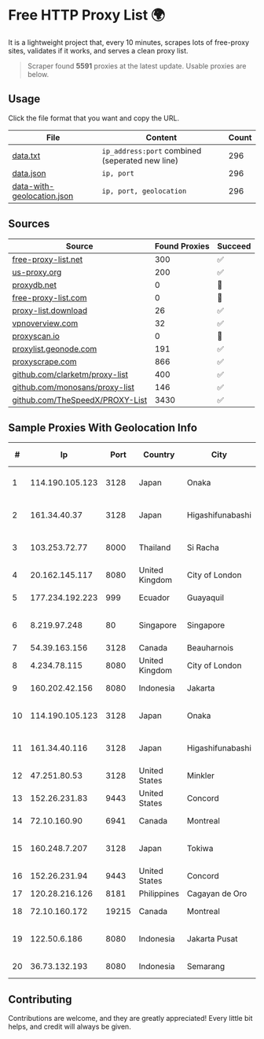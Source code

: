 
# Free HTTP Proxy List 🌍

It is a lightweight project that, every 10 minutes, scrapes lots of free-proxy sites, validates if it works, and serves a clean proxy list.


> Scraper found **5591** proxies at the latest update. Usable proxies are below.

## Usage

Click the file format that you want and copy the URL.


|File|Content|Count|
|----|-------|-----|
|[data.txt](https://raw.githubusercontent.com/themiralay/Proxy-List-World/master/data.txt)|`ip_address:port` combined (seperated new line)|296|
|[data.json](https://raw.githubusercontent.com/themiralay/Proxy-List-World/master/data.json)|`ip, port`|296|
|[data-with-geolocation.json](https://raw.githubusercontent.com/themiralay/Proxy-List-World/master/data-with-geolocation.json)|`ip, port, geolocation`|296|

## Sources

|Source|Found Proxies|Succeed|
|------|-------------|-------|
|[free-proxy-list.net](https://free-proxy-list.net)|300|✅|
|[us-proxy.org](https://www.us-proxy.org)|200|✅|
|[proxydb.net](http://proxydb.net)|0|🚫|
|[free-proxy-list.com](https://free-proxy-list.com/?page=&port=&type%5B%5D=http&type%5B%5D=https&up_time=0&search=Search)|0|🚫|
|[proxy-list.download](https://www.proxy-list.download/HTTP)|26|✅|
|[vpnoverview.com](https://vpnoverview.com/privacy/anonymous-browsing/free-proxy-servers)|32|✅|
|[proxyscan.io](https://www.proxyscan.io)|0|🚫|
|[proxylist.geonode.com](https://proxylist.geonode.com/api/proxy-list?limit=300&page=1&sort_by=lastChecked&sort_type=desc&protocols=http,https)|191|✅|
|[proxyscrape.com](https://api.proxyscrape.com/v2/?request=displayproxies&protocol=http&timeout=10000&country=all&ssl=all&anonymity=all)|866|✅|
|[github.com/clarketm/proxy-list](https://raw.githubusercontent.com/clarketm/proxy-list/master/proxy-list-raw.txt)|400|✅|
|[github.com/monosans/proxy-list](https://raw.githubusercontent.com/monosans/proxy-list/main/proxies/http.txt)|146|✅|
|[github.com/TheSpeedX/PROXY-List](https://raw.githubusercontent.com/TheSpeedX/PROXY-List/master/http.txt)|3430|✅|


## Sample Proxies With Geolocation Info

|#|Ip|Port|Country|City|Internet Service Provider|
|-|--|----|-------|----|-------------------------|
|1|114.190.105.123|3128|Japan|Onaka|NTT Communications Corporation|
|2|161.34.40.37|3128|Japan|Higashifunabashi|NTT PC Communications, Inc.|
|3|103.253.72.77|8000|Thailand|Si Racha|Readyidc Company Limited|
|4|20.162.145.117|8080|United Kingdom|City of London|Microsoft Corporation|
|5|177.234.192.223|999|Ecuador|Guayaquil|Ufinet Panama S.A.|
|6|8.219.97.248|80|Singapore|Singapore|Alibaba (US) Technology Co., Ltd.|
|7|54.39.163.156|3128|Canada|Beauharnois|OVH SAS|
|8|4.234.78.115|8080|United Kingdom|City of London|Microsoft Corporation|
|9|160.202.42.156|8080|Indonesia|Jakarta|Jakarta 5 8 Iconpln|
|10|114.190.105.123|3128|Japan|Onaka|NTT Communications Corporation|
|11|161.34.40.116|3128|Japan|Higashifunabashi|NTT PC Communications, Inc.|
|12|47.251.80.53|3128|United States|Minkler|Alibaba Cloud LLC|
|13|152.26.231.83|9443|United States|Concord|MCNC|
|14|72.10.160.90|6941|Canada|Montreal|GloboTech Communications|
|15|160.248.7.207|3128|Japan|Tokiwa|NTT PC Communications, Inc.|
|16|152.26.231.94|9443|United States|Concord|MCNC|
|17|120.28.216.126|8181|Philippines|Cagayan de Oro|Globe Telecom|
|18|72.10.160.172|19215|Canada|Montreal|GloboTech Communications|
|19|122.50.6.186|8080|Indonesia|Jakarta Pusat|PT Mora Telematika Indonesia|
|20|36.73.132.193|8080|Indonesia|Semarang|PT. TELKOM INDONESIA|



## Contributing

Contributions are welcome, and they are greatly appreciated! Every
little bit helps, and credit will always be given.

